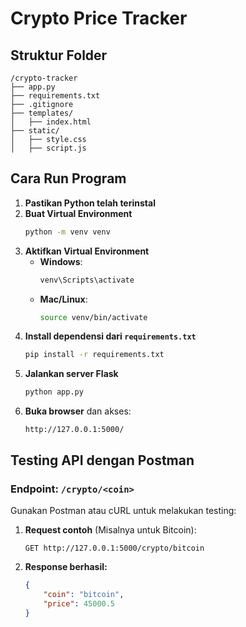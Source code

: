 # Crypto Price Tracker
## Struktur Folder
```
/crypto-tracker
├── app.py                 
├── requirements.txt
├── .gitignore        
├── templates/
│   ├── index.html
├── static/
│   ├── style.css         
│   ├── script.js         
```

## Cara Run Program
1. **Pastikan Python telah terinstal**
2. **Buat Virtual Environment**
   ```bash
   python -m venv venv
   ```
3. **Aktifkan Virtual Environment**
   - **Windows**:
     ```bash
     venv\Scripts\activate
     ```
   - **Mac/Linux**:
     ```bash
     source venv/bin/activate
     ```
4. **Install dependensi dari `requirements.txt`**
   ```bash
   pip install -r requirements.txt
   ```
5. **Jalankan server Flask**
   ```bash
   python app.py
   ```
6. **Buka browser** dan akses:
   ```
   http://127.0.0.1:5000/
   ```

## Testing API dengan Postman
### Endpoint: `/crypto/<coin>`

Gunakan Postman atau cURL untuk melakukan testing:
1. **Request contoh** (Misalnya untuk Bitcoin):
   ```
   GET http://127.0.0.1:5000/crypto/bitcoin
   ```
2. **Response berhasil:**
   ```json
   {
       "coin": "bitcoin",
       "price": 45000.5
   }
   ```



